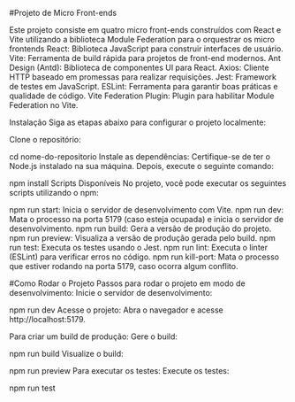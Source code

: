 #Projeto de Micro Front-ends 

Este projeto consiste em quatro micro front-ends construídos com React e Vite utilizando a biblioteca Module Federation para o orquestrar os micro frontends
React: Biblioteca JavaScript para construir interfaces de usuário.
Vite: Ferramenta de build rápida para projetos de front-end modernos.
Ant Design (Antd): Biblioteca de componentes UI para React.
Axios: Cliente HTTP baseado em promessas para realizar requisições.
Jest: Framework de testes em JavaScript.
ESLint: Ferramenta para garantir boas práticas e qualidade de código.
Vite Federation Plugin: Plugin para habilitar Module Federation no Vite.

Instalação
Siga as etapas abaixo para configurar o projeto localmente:

Clone o repositório:

cd nome-do-repositorio
Instale as dependências: Certifique-se de ter o Node.js instalado na sua máquina. Depois, execute o seguinte comando:

npm install
Scripts Disponíveis
No projeto, você pode executar os seguintes scripts utilizando o npm:

npm run start: Inicia o servidor de desenvolvimento com Vite.
npm run dev: Mata o processo na porta 5179 (caso esteja ocupada) e inicia o servidor de desenvolvimento.
npm run build: Gera a versão de produção do projeto.
npm run preview: Visualiza a versão de produção gerada pelo build.
npm run test: Executa os testes usando o Jest.
npm run lint: Executa o linter (ESLint) para verificar erros no código.
npm run kill-port: Mata o processo que estiver rodando na porta 5179, caso ocorra algum conflito.

#Como Rodar o Projeto
Passos para rodar o projeto em modo de desenvolvimento:
Inicie o servidor de desenvolvimento:

npm run dev
Acesse o projeto: Abra o navegador e acesse http://localhost:5179.

Para criar um build de produção:
Gere o build:

npm run build
Visualize o build:

npm run preview
Para executar os testes:
Execute os testes:

npm run test

